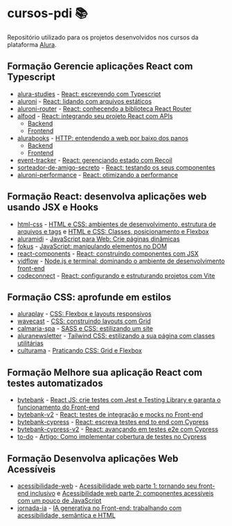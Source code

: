 # cursos-pdi :books:

Repositório utilizado para os projetos desenvolvidos nos cursos da plataforma [Alura](https://www.alura.com.br/).

## Formação Gerencie aplicações React com Typescript

- [alura-studies](react-typescript/alura-studies) - [React: escrevendo com Typescript](https://pm3.alura.com.br/course/react-modernizando-escrever-typescript)
- [aluroni](react-typescript/aluroni) - [React: lidando com arquivos estáticos](https://pm3.alura.com.br/course/react-arquivos-estaticos)
- [aluroni-router](react-typescript/aluroni-router) - [React: conhecendo a biblioteca React Router](https://pm3.alura.com.br/course/react-biblioteca-react-router)
- [alfood](react-typescript/alfood) - [React: integrando seu projeto React com APIs](https://pm3.alura.com.br/course/react-integrando-projeto-react-apis)
  - [Backend](react-typescript/alfood/restaurantes_api-master/)
  - [Frontend](react-typescript/alfood/alfood-main/)
- [alurabooks](react-typescript/alurabooks/) - [HTTP: entendendo a web por baixo dos panos](https://pm3.alura.com.br/course/http-entendendo-web-por-baixo-dos-panos)
  - [Backend](react-typescript/alurabooks/api-alurabooks-main/)
  - [Frontend](react-typescript/alurabooks/curso-react-alurabooks-main/)
- [event-tracker](react-typescript/event-tracker/) - [React: gerenciando estado com Recoil](https://pm3.alura.com.br/course/react-gerenciando-estado-recoil)
- [sorteador-de-amigo-secreto](react-typescript/sorteador-de-amigo-secreto/) - [React: testando os seus componentes](https://pm3.alura.com.br/course/react-testando-componentes)
- [aluroni-performance](react-typescript/aluroni-performance/) - [React: otimizando a performance](https://pm3.alura.com.br/course/react-otimizando-performance)

## Formação React: desenvolva aplicações web usando JSX e Hooks

- [html-css](react/html-css/) - [HTML e CSS: ambientes de desenvolvimento, estrutura de arquivos e tags](https://pm3.alura.com.br/course/html-css-ambiente-arquivos-tags) e [HTML e CSS: Classes, posicionamento e Flexbox](https://pm3.alura.com.br/course/html-css-classes-posicionamento-flexbox)
- [aluramidi](react/aluramidi/) - [JavaScript para Web: Crie páginas dinâmicas](https://pm3.alura.com.br/course/javascript-web-paginas-dinamicas)
- [fokus](react/fokus/) - [JavaScript: manipulando elementos no DOM](https://pm3.alura.com.br/course/javascript-manipulando-elementos-dom)
- [react-components](react/react-components/) - [React: construíndo componentes com JSX](https://pm3.alura.com.br/course/react-construindo-componentes-jsx)
- [vidflow](react/vidflow/) - [Node.js e terminal: dominando o ambiente de desenvolvimento front-end](https://pm3.alura.com.br/course/node-js-terminal-ambiente-desenvolvimento-front-end)
- [codeconnect](react/codeconnect/) - [React: configurando e estruturando projetos com Vite](https://pm3.alura.com.br/course/react-configurando-estruturando-projetos-vite)

## Formação CSS: aprofunde em estilos

- [aluraplay](estilos-css/aluraplay-projeto-base/) - [CSS: Flexbox e layouts responsivos](https://pm3.alura.com.br/course/css-flexbox-layouts-responsivos)
- [wavecast](estilos-css/wavecast/) - [CSS: construindo layouts com Grid](https://pm3.alura.com.br/course/css-construindo-layouts-com-grid)
- [calmaria-spa](estilos-css/calmaria-spa/) - [SASS e CSS: estilizando um site](https://pm3.alura.com.br/course/sass-css-estilizando-site)
- [aluranewsletter](estilos-css/aluranewsletter/) - [Tailwind CSS: estilizando a sua página com classes utilitárias](https://pm3.alura.com.br/course/tailwind-css-estilizando-pagina-classes-utilitarias)
- [culturama](estilos-css/culturama/) - [Praticando CSS: Grid e Flexbox](https://pm3.alura.com.br/course/praticando-css-grid-flexbox)

## Formação Melhore sua aplicação React com testes automatizados

- [bytebank](tests/bytebank/) - [React JS: crie testes com Jest e Testing Library e garanta o funcionamento do Front-end](https://cursos.alura.com.br/course/react-js-testes-automatizados-front-end)
- [bytebank-v2](tests/bytebank-v2/) - [React: testes de integração e mocks no Front-end](https://cursos.alura.com.br/course/react-testes-integracao-mocks-front-end)
- [bytebank-cypress](tests/bytebank-cypress/) - [React: escreva testes end to end com Cypress](https://cursos.alura.com.br/course/react-escreva-testes-end-to-end-cypress)
- [bytebank-cypress-v2](tests/bytebank-cypress-v2/) - [React: avançando em testes e2e com Cypress](https://cursos.alura.com.br/course/react-avancando-testes-e2e-cypress)
- [to-do](tests/to-do/) - [Artigo: Como implementar cobertura de testes no Cypress](https://www.alura.com.br/artigos/como-implementar-cobertura-testes-cypress?_gl=1*1mxg1oe*_ga*MTQ5OTYyNzE1OS4xNzA0ODA4OTA2*_ga_1EPWSW3PCS*MTcxNzYxNDI1MS4yOTMuMS4xNzE3NjE1MDM1LjAuMC4w)

## Formação Desenvolva aplicações Web Acessíveis
- [acessibilidade-web](acessibilidate/acessibilidade-web) - [Acessibilidade web parte 1: tornando seu front-end inclusivo](https://cursos.alura.com.br/course/acessibilidade-web-front-end) e [Acessibilidade web parte 2: componentes acessíveis com um pouco de JavaScript](https://cursos.alura.com.br/course/acessibilidade-web-front-end-parte-2)
- [jornada-ia](acessibilidate/acessibilidade-web) - [IA generativa no Front-end: trabalhando com acessibilidade, semântica e HTML](https://cursos.alura.com.br/course/ia-generativa-front-end-acessibilidade-semantica-html)

